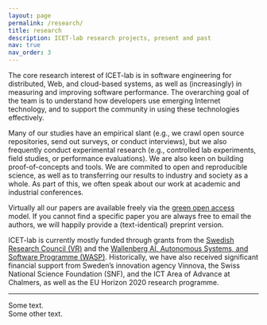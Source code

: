 ```yaml
---
layout: page
permalink: /research/
title: research 
description: ICET-lab research projects, present and past
nav: true
nav_order: 3
---
```


The core research interest of ICET-lab is in software engineering for distributed, Web, and cloud-based systems, as well as (increasingly) in measuring and improving software performance. The overarching goal of the team is to understand how developers use emerging Internet technology, and to support the community in using these technologies effectively.

Many of our studies have an empirical slant (e.g., we crawl open source repositories, send out surveys, or conduct interviews), but we also frequently conduct experimental research (e.g., controlled lab experiments, field studies, or performance evaluations). We are also keen on building proof-of-concepts and tools. We are commited to open and reproducible science, as well as to transferring our results to industry and society as a whole. As part of this, we often speak about our work at academic and industrial conferences.

Virtually all our papers are available freely via the <a href="https://avandeursen.com/2016/11/06/green-open-access-faq/">green open access</a> model. If you cannot find a specific paper you are always free to email the authors, we will happily provide a (text-identical) preprint version.

ICET-lab is currently mostly funded through grants from the <a href="http://vr.se/">Swedish Research Council (VR)</a> and the <a href="http://wasp-sweden.org/">Wallenberg AI, Autonomous Systems, and Software Programme (WASP)</a>. Historically, we have also received significant financial support from Sweden’s innovation agency Vinnova, the Swiss National Science Foundation (SNF), and the ICT Area of Advance at Chalmers, as well as the EU Horizon 2020 research programme.

---

<div class="row">
  <div class="col-md-6">
  Some text.
  </div>
  <div class="col-md-6">
  Some other text.
  </div>
</div>
